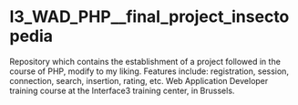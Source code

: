 # I3_WAD_PHP__final_project_insectopedia
Repository which contains the establishment of a project followed in the course of PHP, modify to my liking. Features include: registration, session, connection, search, insertion, rating, etc. Web Application Developer training course at the Interface3 training center, in Brussels. 
